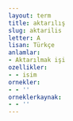 ```yaml
---
layout: term
title: aktarılış
slug: aktarilis
letter: A
lisan: Türkçe
anlamlar:
- Aktarılmak işi
ozellikler:
- - isim
ornekler:
- - ''
orneklerkaynak:
- - ''
---
```

